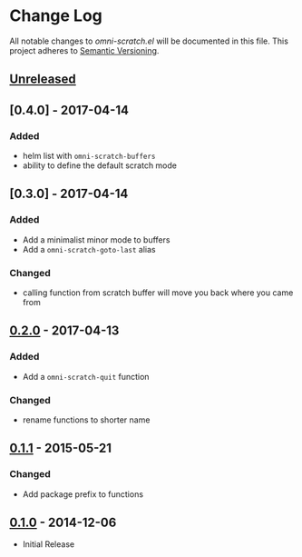 # Change Log

All notable changes to *omni-scratch.el* will be documented in this file.
This project adheres to [Semantic Versioning](http://semver.org/).

## [Unreleased][unreleased]
## [0.4.0] - 2017-04-14
### Added
- helm list with `omni-scratch-buffers`
- ability to define the default scratch mode
## [0.3.0] - 2017-04-14
### Added
- Add a minimalist minor mode to buffers
- Add a `omni-scratch-goto-last` alias
### Changed
- calling function from scratch buffer will move you back where you came from

## [0.2.0] - 2017-04-13
### Added
- Add a `omni-scratch-quit` function
### Changed
- rename functions to shorter name
## [0.1.1] - 2015-05-21
### Changed
- Add package prefix to functions
## [0.1.0] - 2014-12-06
- Initial Release

[unreleased]: https://github.com/AdrieanKhisbe/omni-scratch.el/compare/v0.2.0...HEAD
[0.2.0]: https://github.com/AdrieanKhisbe/omni-scratch.el/compare/v0.1.1....v0.2.0
[0.1.1]: https://github.com/AdrieanKhisbe/omni-scratch.el/compare/v0.1.0....v0.1.1
[0.1.0]: https://github.com/AdrieanKhisbe/omni-scratch.el/compare/22b1c55....v0.1.0
